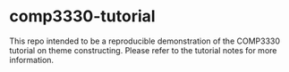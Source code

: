 # comp3330-tutorial
This repo intended to be a reproducible demonstration of the COMP3330 tutorial on theme constructing. Please refer to the tutorial notes for more information.
